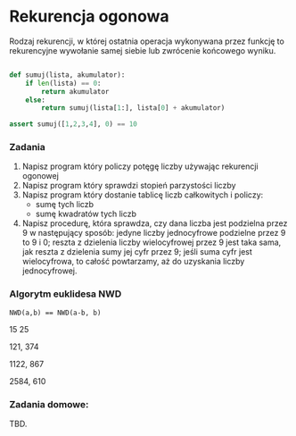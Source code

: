# Rekurencja ogonowa
Rodzaj rekurencji, w której ostatnia operacja wykonywana przez funkcję to rekurencyjne wywołanie samej siebie lub zwrócenie końcowego wyniku.

```python

def sumuj(lista, akumulator):
    if len(lista) == 0:
        return akumulator
    else:
        return sumuj(lista[1:], lista[0] + akumulator)

assert sumuj([1,2,3,4], 0) == 10
```


### Zadania

1. Napisz program który policzy potęgę liczby używając rekurencji ogonowej
2. Napisz program który sprawdzi stopień parzystości liczby
3. Napisz program który dostanie tablicę liczb całkowitych i policzy: 
    - sumę tych liczb
    - sumę kwadratów tych liczb
4. Napisz procedurę, która sprawdza, czy dana liczba jest podzielna przez 9 w następujący
sposób: jedyne liczby jednocyfrowe podzielne przez 9 to 9 i 0; reszta z dzielenia liczby
wielocyfrowej przez 9 jest taka sama, jak reszta z dzielenia sumy jej cyfr przez 9; jeśli
suma cyfr jest wielocyfrowa, to całość powtarzamy, aż do uzyskania liczby jednocyfrowej.

### Algorytm euklidesa NWD
`NWD(a,b) == NWD(a-b, b)`

15 25

121, 374

1122, 867

2584, 610



### Zadania domowe:
TBD.
